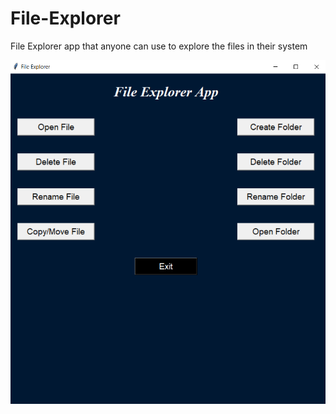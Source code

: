 # File-Explorer
File Explorer app that anyone can use to explore the files in their system




![alt text](https://github.com/sangeetaPalankar/File-Explorer/blob/main/fileexp_img.png?raw=true)
